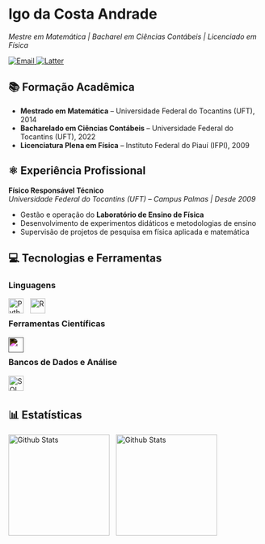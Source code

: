 # Igo da Costa Andrade

*Mestre em Matemática | Bacharel em Ciências Contábeis | Licenciado em Física*  

<p align="left">
  <a href="mailto:costandrad@gmail.com">
    <img src="https://img.shields.io/badge/Email-D14836?style=flat-square&logo=gmail&logoColor=white&width=200&height=36" alt="Email" style="vertical-align:top;">
  </a>
  
  <a href="http://lattes.cnpq.br/9812776894168057" target="_blank">
    <img src="https://img.shields.io/badge/Lattes-1E90FF?style=flat-square&logo=google-scholar&logoColor=white&width=200&height=36" alt="Latter" style="vertical-align:top;">
  </a>
</p>

## 📚 Formação Acadêmica  
- **Mestrado em Matemática** – Universidade Federal do Tocantins (UFT), 2014  
- **Bacharelado em Ciências Contábeis** – Universidade Federal do Tocantins (UFT), 2022  
- **Licenciatura Plena em Física** – Instituto Federal do Piauí (IFPI), 2009  

## ⚛️ Experiência Profissional  
**Físico Responsável Técnico**  
*Universidade Federal do Tocantins (UFT) – Campus Palmas | Desde 2009*  
- Gestão e operação do **Laboratório de Ensino de Física**  
- Desenvolvimento de experimentos didáticos e metodologias de ensino  
- Supervisão de projetos de pesquisa em física aplicada e matemática  
 

## 💻 Tecnologias e Ferramentas  

### Linguagens

<img 
    align="left"
    alt="Python"
    title="Python"
    width="30px"
    style="padding-right: 10px;"
    src="https://cdn.jsdelivr.net/gh/devicons/devicon@latest/icons/python/python-original.svg" 
/>


<img 
    align="left"
    alt="R"
    title="R"
    width="30px"
    style="padding-right: 10px;"
    src="https://cdn.jsdelivr.net/gh/devicons/devicon@latest/icons/r/r-original.svg"
/>

          
</br>

### Ferramentas Científicas
<img 
    align="left"
    alt="Latex"
    title="Latex"
    width="30px"
    style="padding-right: 10px; filter: invert(1) brightness(1.5);"
    src="https://cdn.jsdelivr.net/gh/devicons/devicon@latest/icons/latex/latex-original.svg"
/>

</br>


### Bancos de Dados e Análise 
<img 
    align="left"
    alt="SQL"
    title="SQL"
    width="30px"
    style="padding-right: 10px;"
    src="https://cdn.jsdelivr.net/gh/devicons/devicon@latest/icons/azuresqldatabase/azuresqldatabase-original.svg"
/>      

</br>
</br>

## 📊 Estatísticas

<div style="float:left;">
    <img 
        align="left"
        alt="Github Stats"
        height="200"
        style="padding-right: 10px;"
        src="https://github-readme-stats.vercel.app/api?username=costandrad&show_icons=true&theme=dark&include_all_commits=true&locale=pt-br"
    />
    <img 
        align="left"
        alt="Github Stats"
        height="200"
        style="padding-right: 10px;"
        src="https://github-readme-stats.vercel.app/api/top-langs/?username=costandrad&show_icons=true&theme=dark&include_all_commits=true&locale=pt-br&layout=compact&lang_count=9"
    />
</div>